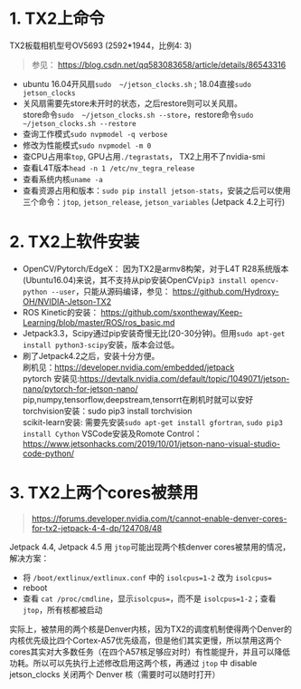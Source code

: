 # 1. TX2上命令
TX2板载相机型号OV5693 (2592*1944，比例4: 3)

> 参见： https://blog.csdn.net/qq583083658/article/details/86543316  
* ubuntu 16.04开风扇`sudo  ~/jetson_clocks.sh`	; 18.04直接`sudo jetson_clocks`  
* 关风扇需要先store未开时的状态，之后restore则可以关风扇。  
store命令`sudo  ~/jetson_clocks.sh --store`，restore命令`sudo  ~/jetson_clocks.sh --restore`	  
* 查询工作模式`sudo nvpmodel -q verbose`  
* 修改为性能模式`sudo nvpmodel -m 0`  
* 查CPU占用率`top`, GPU占用`./tegrastats`， TX2上用不了nvidia-smi
* 查看L4T版本`head -n 1 /etc/nv_tegra_release`  
* 查看系统内核`uname -a`
* 查看资源占用和版本：`sudo pip install jetson-stats`，安装之后可以使用三个命令：`jtop`, `jetson_release`, `jetson_variables` (Jetpack 4.2上可行)

# 2. TX2上软件安装
* OpenCV/Pytorch/EdgeX： 因为TX2是armv8构架，对于L4T R28系统版本(Ubuntu16.04)来说，其不支持从pip安装OpenCV`pip3 install opencv-python --user`，只能从源码编译，参见： https://github.com/Hydroxy-OH/NVIDIA-Jetson-TX2  
* ROS Kinetic的安装： https://github.com/sxontheway/Keep-Learning/blob/master/ROS/ros_basic.md  
* Jetpack3.3，Scipy通过pip安装奇慢无比(20-30分钟)。但用`sudo apt-get install python3-scipy`安装，版本会过低。
* 刷了Jetpack4.2之后，安装十分方便。  
刷机见：https://developer.nvidia.com/embedded/jetpack  
pytorch 安装见:https://devtalk.nvidia.com/default/topic/1049071/jetson-nano/pytorch-for-jetson-nano/  
pip,numpy,tensorflow,deepstream,tensorrt在刷机时就可以安好  
torchvision安装：sudo pip3 install torchvision  
scikit-learn安装: 需要先安装`sudo apt-get install gfortran`, `sudo pip3 install Cython`
VSCode安装及Romote Control：https://www.jetsonhacks.com/2019/10/01/jetson-nano-visual-studio-code-python/ 

# 3. TX2上两个cores被禁用
> https://forums.developer.nvidia.com/t/cannot-enable-denver-cores-for-tx2-jetpack-4-4-dp/124708/48

Jetpack 4.4, Jetpack 4.5 用 `jtop`可能出现两个核denver cores被禁用的情况，解决方案：
* 将 `/boot/extlinux/extlinux.conf` 中的 `isolcpus=1-2` 改为 `isolcpus=`
* reboot
* 查看 `cat /proc/cmdline`，显示`isolcpus=`，而不是 `isolcpus=1-2`；查看`jtop`，所有核都被启动

实际上，被禁用的两个核是Denver内核，因为TX2的调度机制使得两个Denver的内核优先级比四个Cortex-A57优先级高，但是他们其实更慢，所以禁用这两个cores其实对大多数任务（在四个A57核足够应对时）有性能提升，并且可以降低功耗。所以可以先执行上述修改启用这两个核，再通过 `jtop` 中 disable jetson_clocks 关闭两个 Denver 核（需要时可以随时打开）

